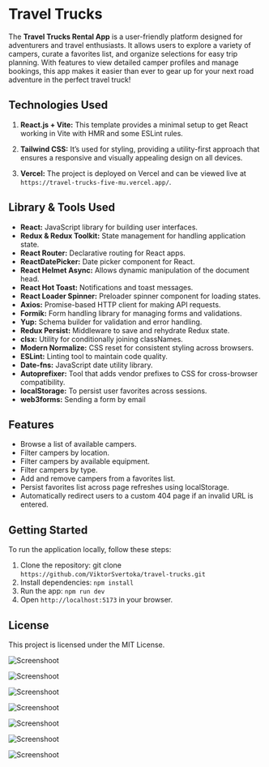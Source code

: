 # Travel Trucks

The **Travel Trucks Rental App** is a user-friendly platform designed for adventurers and travel enthusiasts. It allows users to explore a variety of campers, curate a favorites list, and organize selections for easy trip planning. With features to view detailed camper profiles and manage bookings, this app makes it easier than ever to gear up for your next road adventure in the perfect travel truck!

## Technologies Used

1. **React.js + Vite:**
   This template provides a minimal setup to get React working in Vite with HMR and some ESLint rules.

2. **Tailwind CSS:**
   It’s used for styling, providing a utility-first approach that ensures a responsive and visually appealing design on all devices.

3. **Vercel:**
   The project is deployed on Vercel and can be viewed live at `https://travel-trucks-five-mu.vercel.app/`.

## Library & Tools Used

- **React:** JavaScript library for building user interfaces.
- **Redux & Redux Toolkit:** State management for handling application state.
- **React Router:** Declarative routing for React apps.
- **ReactDatePicker:** Date picker component for React.
- **React Helmet Async:** Allows dynamic manipulation of the document head.
- **React Hot Toast:** Notifications and toast messages.
- **React Loader Spinner:** Preloader spinner component for loading states.
- **Axios:** Promise-based HTTP client for making API requests.
- **Formik:** Form handling library for managing forms and validations.
- **Yup:** Schema builder for validation and error handling.
- **Redux Persist:** Middleware to save and rehydrate Redux state.
- **clsx:** Utility for conditionally joining classNames.
- **Modern Normalize:** CSS reset for consistent styling across browsers.
- **ESLint:** Linting tool to maintain code quality.
- **Date-fns:** JavaScript date utility library.
- **Autoprefixer:** Tool that adds vendor prefixes to CSS for cross-browser compatibility.
- **localStorage:** To persist user favorites across sessions.
- **web3forms:** Sending a form by email

## Features

- Browse a list of available campers.
- Filter campers by location.
- Filter campers by available equipment.
- Filter campers by type.
- Add and remove campers from a favorites list.
- Persist favorites list across page refreshes using localStorage.
- Automatically redirect users to a custom 404 page if an invalid URL is entered.

## Getting Started

To run the application locally, follow these steps:

1. Clone the repository: git clone `https://github.com/ViktorSvertoka/travel-trucks.git`
2. Install dependencies: `npm install`
3. Run the app: `npm run dev`
4. Open `http://localhost:5173` in your browser.

## License

This project is licensed under the MIT License.

![Screenshoot](./public/assets/screenshoot-1.png)

![Screenshoot](./public/assets/screenshoot-2.png)

![Screenshoot](./public/assets/screenshoot-4.png)

![Screenshoot](./public/assets/screenshoot-5.png)

![Screenshoot](./public/assets/screenshoot-6.png)

![Screenshoot](./public/assets/screenshoot-3.png)

![Screenshoot](./public/assets/screenshoot-7.png)
